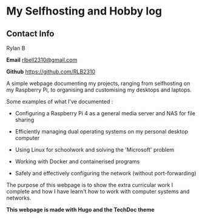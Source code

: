 

# My Selfhosting and Hobby log

## Contact Info
Rylan B 

**Email**
rlbell2310@gmail.com

**Github**
https://github.com/RLB2310

A simple webpage documenting my projects, ranging from selfhosting on my Raspberry Pi, to organising and customising my desktops and laptops.

Some examples of what I've documented :

- Configuring a Raspberry Pi 4 as a general media server and NAS for file sharing

- Efficiently managing dual operating systems on my personal desktop computer

- Using Linux for schoolwork and solving the 'Microsoft' problem

- Working with Docker and containerised programs

- Safely and effectively configuring the network (without port-forwarding)


The purpose of this webpage is to show the extra curricular work I complete and how I have learn't how to work with computer systems and networks.












**This webpage is made with Hugo and the TechDoc theme**
